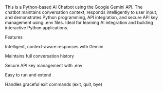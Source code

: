 This is a Python-based AI Chatbot using the Google Gemini API.
The chatbot maintains conversation context, responds intelligently to user input, and demonstrates Python programming, API integration, and secure API key management using .env files.
Ideal for learning AI integration and building interactive Python applications.

Features

Intelligent, context-aware responses with Gemini

Maintains full conversation history

Secure API key management with .env

Easy to run and extend

Handles graceful exit commands (exit, quit, bye)

